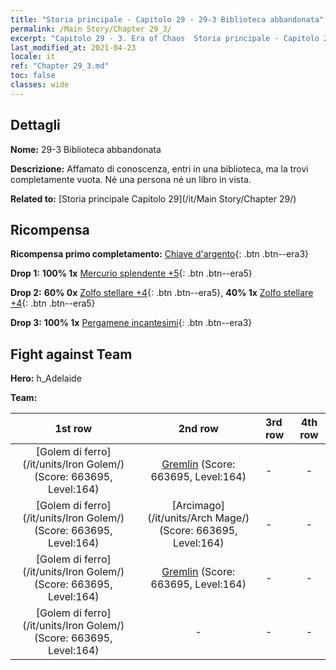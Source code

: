 ```yaml
---
title: "Storia principale - Capitolo 29 - 29-3 Biblioteca abbandonata"
permalink: /Main Story/Chapter 29_3/
excerpt: "Capitolo 29 - 3. Era of Chaos  Storia principale - Capitolo 29_3. 29-3 Biblioteca abbandonata"
last_modified_at: 2021-04-23
locale: it
ref: "Chapter 29_3.md"
toc: false
classes: wide
---
```


## Dettagli

 **Nome:** 29-3 Biblioteca abbandonata

 **Descrizione:** Affamato di conoscenza, entri in una biblioteca, ma la trovi completamente vuota. Né una persona né un libro in vista.

 **Related to:** [Storia principale Capitolo 29](/it/Main Story/Chapter 29/)

## Ricompensa

 **Ricompensa primo completamento:** [Chiave d'argento](/ItemsIT/con_693/){: .btn .btn--era3}

 **Drop 1:** **100% 1x** [Mercurio splendente +5](/ItemsIT/mat_98/){: .btn .btn--era5}

 **Drop 2:** **60% 0x** [Zolfo stellare +4](/ItemsIT/mat_92/){: .btn .btn--era5}, **40% 1x** [Zolfo stellare +4](/ItemsIT/mat_92/){: .btn .btn--era5}

 **Drop 3:** **100% 1x** [Pergamene incantesimi](/ItemsIT/con_694/){: .btn .btn--era3}


## Fight against Team
 **Hero:** h_Adelaide

 **Team:**


  | 1st row | 2nd row | 3rd row | 4th row |
  |:----:|:----:|:----|:----:|
  | [Golem di ferro](/it/units/Iron Golem/) (Score: 663695, Level:164)  | [Gremlin](/it/units/Gremlin/) (Score: 663695, Level:164)  | - | - |
  | [Golem di ferro](/it/units/Iron Golem/) (Score: 663695, Level:164)  | [Arcimago](/it/units/Arch Mage/) (Score: 663695, Level:164)  | - | - |
  | [Golem di ferro](/it/units/Iron Golem/) (Score: 663695, Level:164)  | [Gremlin](/it/units/Gremlin/) (Score: 663695, Level:164)  | - | - |
  | [Golem di ferro](/it/units/Iron Golem/) (Score: 663695, Level:164)  | - | - | - |


